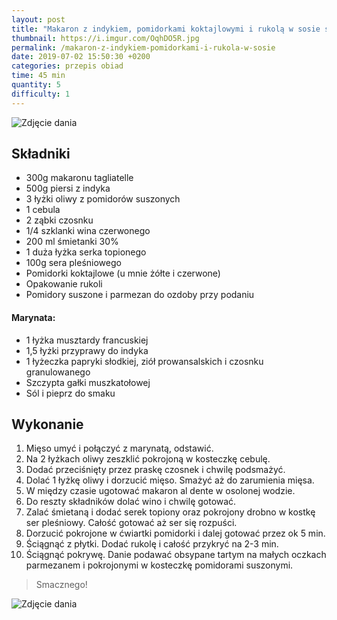 ```yaml
---
layout: post
title: "Makaron z indykiem, pomidorkami koktajlowymi i rukolą w sosie serowym"
thumbnail: https://i.imgur.com/OqhDO5R.jpg
permalink: /makaron-z-indykiem-pomidorkami-i-rukola-w-sosie
date: 2019-07-02 15:50:30 +0200
categories: przepis obiad
time: 45 min
quantity: 5
difficulty: 1
---
```


![Zdjęcie dania](https://i.imgur.com/OqhDO5R.jpg)

## Składniki

- 300g makaronu tagliatelle
- 500g piersi z indyka
- 3 łyżki oliwy z pomidorów suszonych
- 1 cebula
- 2 ząbki czosnku
- 1/4 szklanki wina czerwonego
- 200 ml śmietanki 30%
- 1 duża łyżka serka topionego
- 100g sera pleśniowego
- Pomidorki koktajlowe (u mnie żółte i czerwone)
- Opakowanie rukoli
- Pomidory suszone i parmezan do ozdoby przy podaniu

#### Marynata:

- 1 łyżka musztardy francuskiej
- 1,5 łyżki przyprawy do indyka
- 1 łyżeczka papryki słodkiej, ziół prowansalskich i czosnku granulowanego
- Szczypta gałki muszkatołowej
- Sól i pieprz do smaku

## Wykonanie

1. Mięso umyć i połączyć z marynatą, odstawić.
2. Na 2 łyżkach oliwy zeszklić pokrojoną w kosteczkę cebulę.
3. Dodać przeciśnięty przez praskę czosnek i chwilę podsmażyć.
4. Dolać 1 łyżkę oliwy i dorzucić mięso. Smażyć aż do zarumienia mięsa.
5. W między czasie ugotować makaron al dente w osolonej wodzie.
6. Do reszty składników dolać wino i chwilę gotować.
7. Zalać śmietaną i dodać serek topiony oraz pokrojony drobno w kostkę ser pleśniowy. Całość gotować aż ser się rozpuści.
8. Dorzucić pokrojone w ćwiartki pomidorki i dalej gotować przez ok 5 min.
9. Ściągnąć z płytki. Dodać rukolę i całość przykryć na 2-3 min.
10. Ściągnąć pokrywę. Danie podawać obsypane tartym na małych oczkach parmezanem i pokrojonymi w kosteczkę pomidorami suszonymi.

> Smacznego!

![Zdjęcie dania](https://i.imgur.com/GGYrbCW.jpg)
